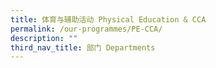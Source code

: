 ```yaml
---
title: 体育与辅助活动 Physical Education & CCA
permalink: /our-programmes/PE-CCA/
description: ""
third_nav_title: 部门 Departments
---
```



